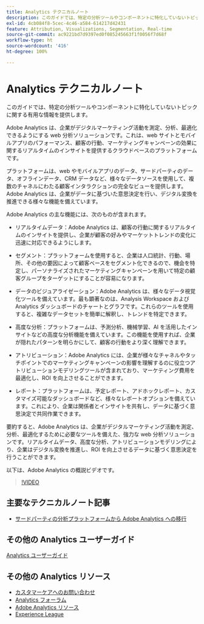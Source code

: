 ```yaml
---
title: Analytics テクニカルノート
description: このガイドでは、特定の分析ツールやコンポーネントに特化していないトピックに関する有用な情報を提供します。
exl-id: 4cb084f8-5cec-4c46-a584-614217d42431
feature: Attribution, Visualizations, Segmentation, Real-time
source-git-commit: ac9221bd7d9397ed0f085245663f1f0056f7d68f
workflow-type: ht
source-wordcount: '416'
ht-degree: 100%

---
```


# Analytics テクニカルノート

このガイドでは、特定の分析ツールやコンポーネントに特化していないトピックに関する有用な情報を提供します。

Adobe Analytics は、企業がデジタルマーケティング活動を測定、分析、最適化できるようにする web 分析ソリューションです。これは、web サイトとモバイルアプリのパフォーマンス、顧客の行動、マーケティングキャンペーンの効果に関するリアルタイムのインサイトを提供するクラウドベースのプラットフォームです。

プラットフォームは、web やモバイルアプリのデータ、サードパーティのデータ、オフラインデータ、CRM データなど、様々なデータソースを使用して、複数のチャネルにわたる顧客インタラクションの完全なビューを提供します。 Adobe Analytics は、企業がデータに基づいた意思決定を行い、デジタル変換を推進できる様々な機能を備えています。

Adobe Analytics の主な機能には、次のものが含まれます。

* リアルタイムデータ：Adobe Analytics は、顧客の行動に関するリアルタイムのインサイトを提供し、企業が顧客の好みやマーケットトレンドの変化に迅速に対応できるようにします。

* セグメント：プラットフォームを使用すると、企業は人口統計、行動、場所、その他の要因によって顧客ベースをセグメント化できるので、機会を特定し、パーソナライズされたマーケティングキャンペーンを用いて特定の顧客グループをターゲットにすることが容易になります。

* データのビジュアライゼーション：Adobe Analytics は、様々なデータ視覚化ツールを備えています。最も顕著なのは、Analysis Workspace および Analytics ダッシュボードのチャートとグラフです。これらのツールを使用すると、複雑なデータセットを簡単に解釈し、トレンドを特定できます。

* 高度な分析：プラットフォームは、予測分析、機械学習、AI を活用したインサイトなどの高度な分析機能を備えています。この機能を使用すれば、企業が隠れたパターンを明らかにして、顧客の行動をより深く理解できます。

* アトリビューション：Adobe Analytics には、企業が様々なチャネルやタッチポイントでのマーケティングキャンペーンの影響を理解するのに役立つアトリビューションモデリングツールが含まれており、マーケティング費用を最適化し、ROI を向上させることができます。

* レポート：プラットフォームは、予定レポート、アドホックレポート、カスタマイズ可能なダッシュボードなど、様々なレポートオプションを備えています。これにより、企業は関係者とインサイトを共有し、データに基づく意思決定で共同作業できます。

要約すると、Adobe Analytics は、企業がデジタルマーケティング活動を測定、分析、最適化するために必要なツールを備えた、強力な web 分析ソリューションです。リアルタイムデータ、高度な分析、アトリビューションモデリングにより、企業はデジタル変換を推進し、ROI を向上させるデータに基づく意思決定を行うことができます。

以下は、Adobe Analytics の概説ビデオです。

>[!VIDEO](https://video.tv.adobe.com/v/27429/?quality=12)

## 主要なテクニカルノート記事

* [サードパーティの分析プラットフォームから Adobe Analytics への移行](ga-to-aa/home.md)

## その他の Analytics ユーザーガイド

[Analytics ユーザーガイド](https://experienceleague.adobe.com/docs/analytics.html?lang=ja)

## その他の Analytics リソース

* [カスタマーケアへのお問い合わせ](https://experienceleague.adobe.com/?support-solution=Analytics&amp;lang=ja#support)
* [Analytics フォーラム](https://forums.adobe.com/community/experience-cloud/analytics-cloud/analytics)
* [Adobe Analytics リソース](https://experienceleaguecommunities.adobe.com/t5/adobe-analytics-discussions/adobe-analytics-resources/m-p/276666?profile.language=ja)
* [Experience League](https://experienceleague.adobe.com/?lang=ja#home)
